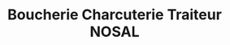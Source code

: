 ---
title: "Boucherie Charcuterie Traiteur NOSAL"
url: /thionville/boucherie-charcuterie-traiteur-nosal/
shop: boucherie
---